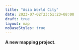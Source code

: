 ```yaml
---
title: "Asia World City"
date: 2023-07-02T23:51:23+08:00
draft: true
layout: map
noBaseStyles: true
---
```


**A new mapping project.**